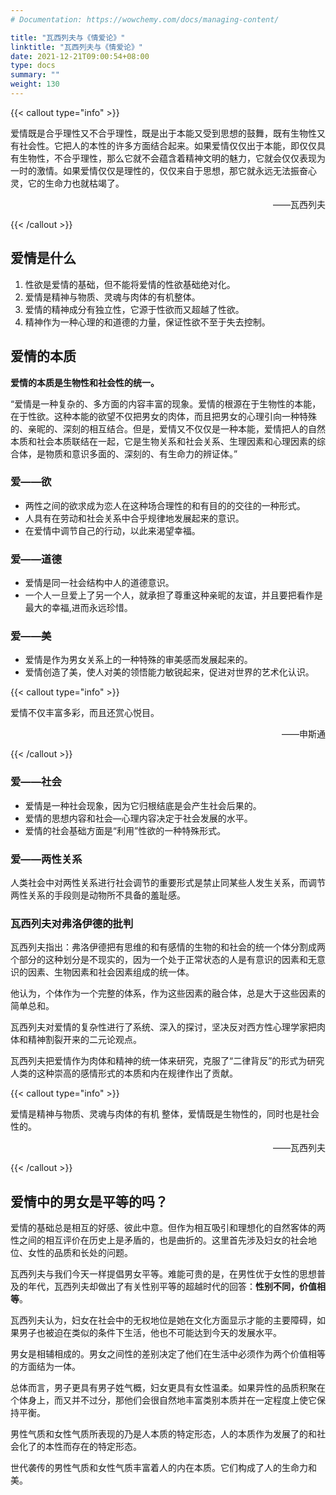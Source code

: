 ```yaml
---
# Documentation: https://wowchemy.com/docs/managing-content/

title: "瓦西列夫与《情爱论》"
linktitle: "瓦西列夫与《情爱论》"
date: 2021-12-21T09:00:54+08:00
type: docs
summary: ""
weight: 130
---
```


<!--more-->

{{< callout type="info" >}}

爱情既是合乎理性又不合乎理性，既是出于本能又受到思想的鼓舞，既有生物性又有社会性。它把人的本性的许多方面结合起来。如果爱情仅仅出于本能，即仅仅具有生物性，不合乎理性，那么它就不会蕴含着精神文明的魅力，它就会仅仅表现为一时的激情。如果爱情仅仅是理性的，仅仅来自于思想，那它就永远无法振奋心灵，它的生命力也就枯竭了。

<p align="right">——瓦西列夫</p>

{{< /callout >}}

## 爱情是什么

1. 性欲是爱情的基础，但不能将爱情的性欲基础绝对化。
2. 爱情是精神与物质、灵魂与肉体的有机整体。
3. 爱情的精神成分有独立性，它源于性欲而又超越了性欲。
4. 精神作为一种心理的和道德的力量，保证性欲不至于失去控制。

## 爱情的本质

**爱情的本质是生物性和社会性的统一。**

“爱情是一种复杂的、多方面的内容丰富的现象。爱情的根源在于生物性的本能，在于性欲。这种本能的欲望不仅把男女的肉体，而且把男女的心理引向一种特殊的、亲昵的、深刻的相互结合。但是，爱情又不仅仅是一种本能，爱情把人的自然本质和社会本质联结在一起，它是生物关系和社会关系、生理因素和心理因素的综合体，是物质和意识多面的、深刻的、有生命力的辨证体。”

### 爱——欲

- 两性之间的欲求成为恋人在这种场合理性的和有目的的交往的一种形式。
- 人具有在劳动和社会关系中合乎规律地发展起来的意识。
- 在爱情中调节自己的行动，以此来渴望幸福。

### 爱——道德

- 爱情是同一社会结构中人的道德意识。
- 一个人一旦爱上了另一个人，就承担了尊重这种亲昵的友谊，并且要把看作是最大的幸福,进而永远珍惜。

### 爱——美

- 爱情是作为男女关系上的一种特殊的审美感而发展起来的。
- 爱情创造了美，使人对美的领悟能力敏锐起来，促进对世界的艺术化认识。

{{< callout type="info" >}}

爱情不仅丰富多彩，而且还赏心悦目。

<p align="right">——申斯通</p>

{{< /callout >}}

### 爱——社会

- 爱情是一种社会现象，因为它归根结底是会产生社会后果的。
- 爱情的思想内容和社会—心理内容决定于社会发展的水平。
- 爱情的社会基础方面是“利用”性欲的一种特殊形式。

### 爱——两性关系

人类社会中对两性关系进行社会调节的重要形式是禁止同某些人发生关系，而调节两性关系的手段则是动物所不具备的羞耻感。

### 瓦西列夫对弗洛伊德的批判

瓦西列夫指出：弗洛伊德把有思维的和有感情的生物的和社会的统一个体分割成两个部分的这种划分是不现实的，因为一个处于正常状态的人是有意识的因素和无意识的因素、生物因素和社会因素组成的统一体。

他认为，个体作为一个完整的体系，作为这些因素的融合体，总是大于这些因素的简单总和。

瓦西列夫对爱情的复杂性进行了系统、深入的探讨，坚决反对西方性心理学家把肉体和精神割裂开来的二元论观点。

瓦西列夫把爱情作为肉体和精神的统一体来研究，克服了“二律背反”的形式为研究人类的这种崇高的感情形式的本质和内在规律作出了贡献。

{{< callout type="info" >}}

爱情是精神与物质、灵魂与肉体的有机
整体，爱情既是生物性的，同时也是社会
性的。

<p align="right">——瓦西列夫</p>

{{< /callout >}}

## 爱情中的男女是平等的吗？

爱情的基础总是相互的好感、彼此中意。但作为相互吸引和理想化的自然客体的两性之间的相互评价在历史上是矛盾的，也是曲折的。这里首先涉及妇女的社会地位、女性的品质和长处的问题。

瓦西列夫与我们今天一样提倡男女平等。难能可贵的是，在男性优于女性的思想普及的年代，瓦西列夫却做出了有关性别平等的超越时代的回答：**性别不同，价值相等**。

瓦西列夫认为，妇女在社会中的无权地位是她在文化方面显示才能的主要障碍，如果男子也被迫在类似的条件下生活，他也不可能达到今天的发展水平。

男女是相辅相成的。男女之间性的差别决定了他们在生活中必须作为两个价值相等的方面结为一体。

总体而言，男子更具有男子姓气概，妇女更具有女性温柔。如果异性的品质积聚在个体身上，而又并不过分，那他们会很自然地丰富类别本质并在一定程度上使它保持平衡。

男性气质和女性气质所表现的乃是人本质的特定形态，人的本质作为发展了的和社会化了的本性而存在的特定形态。

世代袭传的男性气质和女性气质丰富着人的内在本质。它们构成了人的生命力和美。